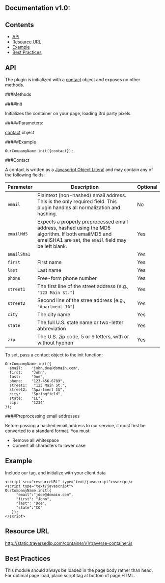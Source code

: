 Documentation v1.0:
-------------------

Contents
--------

  * [API](#api)
  * [Resource URL](#resource-url)
  * [Example](#example)
  * [Best Practices](#best-practices)

API
---

  The plugin is initialized with a [contact](#contact) object and exposes no other methods.

###Methods

####init

  Initializes the container on your page, loading 3rd party pixels.

#####Parameters:

  [contact](#contact) object

#####Example

  `OurCompanyName.init({contact});`

###Contact

  A contact is written as a [Javascript Object Literal](http://www.dyn-web.com/tutorials/object-literal/) and may contain any of the following fields:

  | Parameter   | Description | Optional |
  |-------------|-------------|-|
  | `email`     | Plaintext (non-hashed) email address. This is the only required field. This plugin handles all normalization and hashing. | No |
  | `emailMd5`     | Expects a [properly preprocessed](#preprocessing-email-addresses) email address, hashed using the MD5 algorithm. If both emailMD5 and emailSHA1 are set, the `email` field may be left blank. | Yes |
  | `emailSha1`     |  | Yes |
  | `first`     | First name | Yes |
  | `last`      | Last name | Yes |
  | `phone`     | Free-form phone number | Yes |
  | `street1`    | The first line of the street address (e.g., `"123 Main St."`) | Yes |
  | `street2`   | Second line of the stree address (e.g., `"Apartment 1A"`)        | Yes |
  | `city`      | The city name  | Yes |
  | `state`     | The full U.S. state name or two-letter abbreviation | Yes |
  | `zip`       | The U.S. zip code, 5 or 9 letters, with or without hyphen | Yes |

  To set, pass a contact object to the init function:

  ```
  OurCompanyName.init({
    email:    "john.doe@domain.com",
    first:    "John",
    last:     "Doe",
    phone:    "123-456-6789",
    street1:   "123 Main St.",
    street2:  "Apartment 1A",
    city:     "Springfield",
    state:    "IL",
    zip:      "1234"
  });
  ```

####Preprocessing email addresses

Before passing a hashed email address to our service, it must first be converted to a standard format. You must:

  - Remove all whitespace
  - Convert all characters to lower case

Example
-------

  Include our tag, and initialize with your client data

  ```
  <script src="resourceURL" type="text/javascript"><script/>
  <script type="text/javascript">
  OurCompanyName.init({
       "email":"jdoe@domain.com",
       "first": "John",
       "last": "Doe",
       "state":"CO"
     });
  </script>
  ```
  
Resource URL
--------------
  http://static.traversedlp.com/container/v1/traverse-container.js


Best Practices
--------------

  This module should always be loaded in the page body rather than head. For optimal page load, place script tag at bottom of page HTML.
